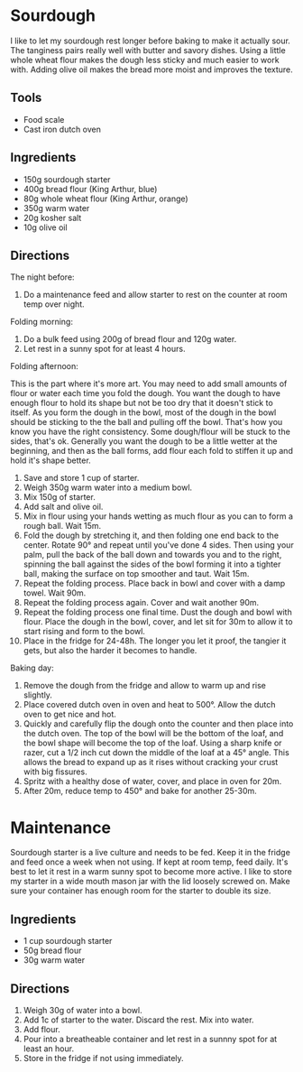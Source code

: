 # Sourdough

I like to let my sourdough rest longer before baking to make it actually sour. The tanginess pairs really well with butter and savory dishes. Using a little whole wheat flour makes the dough less sticky and much easier to work with. Adding olive oil makes the bread more moist and improves the texture.

## Tools

* Food scale
* Cast iron dutch oven

## Ingredients

* 150g sourdough starter
* 400g bread flour (King Arthur, blue)
* 80g whole wheat flour (King Arthur, orange)
* 350g warm water
* 20g kosher salt
* 10g olive oil

## Directions

The night before:

1. Do a maintenance feed and allow starter to rest on the counter at room temp over night.

Folding morning:

1. Do a bulk feed using 200g of bread flour and 120g water.
2. Let rest in a sunny spot for at least 4 hours.

Folding afternoon:

This is the part where it's more art. You may need to add small amounts of flour or water each time you fold the dough. You want the dough to have enough flour to hold its shape but not be too dry that it doesn't stick to itself. As you form the dough in the bowl, most of the dough in the bowl should be sticking to the the ball and pulling off the bowl. That's how you know you have the right consistency. Some dough/flour will be stuck to the sides, that's ok. Generally you want the dough to be a little wetter at the beginning, and then as the ball forms, add flour each fold to stiffen it up and hold it's shape better.

1. Save and store 1 cup of starter.
2. Weigh 350g warm water into a medium bowl.
3. Mix 150g of starter.
4. Add salt and olive oil.
5. Mix in flour using your hands wetting as much flour as you can to form a rough ball. Wait 15m.
6. Fold the dough by stretching it, and then folding one end back to the center. Rotate 90° and repeat until you've done 4 sides. Then using your palm, pull the back of the ball down and towards you and to the right, spinning the ball against the sides of the bowl forming it into a tighter ball, making the surface on top smoother and taut. Wait 15m.
7. Repeat the folding process. Place back in bowl and cover with a damp towel. Wait 90m.
8. Repeat the folding process again. Cover and wait another 90m.
9. Repeat the folding process one final time. Dust the dough and bowl with flour. Place the dough in the bowl, cover, and let sit for 30m to allow it to start rising and form to the bowl.
10. Place in the fridge for 24-48h. The longer you let it proof, the tangier it gets, but also the harder it becomes to handle.

Baking day:

1. Remove the dough from the fridge and allow to warm up and rise slightly.
2. Place covered dutch oven in oven and heat to 500°. Allow the dutch oven to get nice and hot.
3. Quickly and carefully flip the dough onto the counter and then place into the dutch oven. The top of the bowl will be the bottom of the loaf, and the bowl shape will become the top of the loaf. Using a sharp knife or razer, cut a 1/2 inch cut down the middle of the loaf at a 45° angle. This allows the bread to expand up as it rises without cracking your crust with big fissures.
4. Spritz with a healthy dose of water, cover, and place in oven for 20m.
5. After 20m, reduce temp to 450° and bake for another 25-30m.

# Maintenance

Sourdough starter is a live culture and needs to be fed. Keep it in the fridge and feed once a week when not using. If kept at room temp, feed daily. It's best to let it rest in a warm sunny spot to become more active. I like to store my starter in a wide mouth mason jar with the lid loosely screwed on. Make sure your container has enough room for the starter to double its size.

## Ingredients

* 1 cup sourdough starter
* 50g bread flour
* 30g warm water

## Directions

1. Weigh 30g of water into a bowl.
2. Add 1c of starter to the water. Discard the rest. Mix into water.
3. Add flour.
4. Pour into a breatheable container and let rest in a sunnny spot for at least an hour.
5. Store in the fridge if not using immediately.
